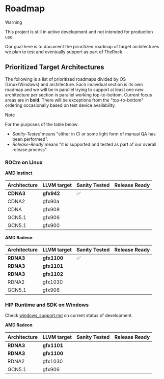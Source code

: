 # Roadmap

> [!WARNING]
> This project is still in active development and not intended for production use.

Our goal here is to document the prioritized roadmap of target architectures we plan to test and eventually support as part of TheRock.

## Prioritized Target Architectures

The following is a list of prioritized roadmaps divided by OS (Linux/Windows) and architecture. Each individual section is its own roadmap and we will be in parallel trying to support at least one *new* architecture per section in parallel working top-to-bottom. Current focus areas are in __bold__. There will be exceptions from the "top-to-bottom" ordering occasionally based on test device availability.

> [!NOTE]
> For the purposes of the table below:
>
> - *Sanity-Tested* means "either in CI or some light form of manual QA has been performed".
> - *Release-Ready* means "it is supported and tested as part of our overall release process".

### ROCm on Linux

**AMD Instinct**

| Architecture | LLVM target | Sanity Tested | Release Ready |
| ------------ | ----------- | ------------- | ------------- |
| **CDNA3**    | **gfx942**  | ✅            |               |
| CDNA2        | gfx90a      |               |               |
| CDNA         | gfx908      |               |               |
| GCN5.1       | gfx906      |               |               |
| GCN5.1       | gfx900      |               |               |

**AMD Radeon**

| Architecture | LLVM target | Sanity Tested | Release Ready |
| ------------ | ----------- | ------------- | ------------- |
| **RDNA3**    | **gfx1100** | ✅            |               |
| **RDNA3**    | **gfx1101** |               |               |
| **RDNA3**    | **gfx1102** |               |               |
| RDNA2        | gfx1030     |               |               |
| GCN5.1       | gfx906      |               |               |

### HIP Runtime and SDK on Windows

Check [windows_support.md](docs/development/windows_support.md) on current status of development.

**AMD Radeon**

| Architecture | LLVM target | Sanity Tested | Release Ready |
| ------------ | ----------- | ------------- | ------------- |
| **RDNA3**    | **gfx1101** |               |               |
| **RDNA3**    | **gfx1100** |               |               |
| RDNA2        | gfx1030     |               |               |
| GCN5.1       | gfx906      |               |               |
